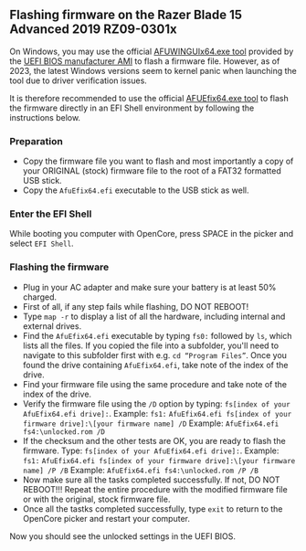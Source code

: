 ## Flashing firmware on the Razer Blade 15 Advanced 2019 RZ09-0301x

On Windows, you may use the official [AFUWINGUIx64.exe tool](https://github.com/jlempen/Razer-Blade-15-Advanced-2019-RZ09-0301x-OpenCore/tree/main/Tools/AfuWin64) provided by the [UEFI BIOS manufacturer AMI](https://www.ami.com/bios-uefi-utilities/) to flash a firmware file. However, as of 2023, the latest Windows versions seem to kernel panic when launching the tool due to driver verification issues.

It is therefore recommended to use the official [AFUEfix64.exe tool](https://github.com/jlempen/Razer-Blade-15-Advanced-2019-RZ09-0301x-OpenCore/tree/main/Tools/AfuEfi64) to flash the firmware directly in an EFI Shell environment by following the instructions below.

### Preparation
* Copy the firmware file you want to flash and most importantly a copy of your ORIGINAL (stock) firmware file to the root of a FAT32 formatted USB stick.
* Copy the `AfuEfix64.efi` executable to the USB stick as well.

### Enter the EFI Shell
While booting you computer with OpenCore, press SPACE in the picker and select `EFI Shell`.

### Flashing the firmware
* Plug in your AC adapter and make sure your battery is at least 50% charged.
* First of all, if any step fails while flashing, DO NOT REBOOT!
* Type `map -r` to display a list of all the hardware, including internal and external drives.
* Find the `AfuEfix64.efi` executable by typing `fs0:` followed by `ls`, which lists all the files. If you copied the file into a subfolder, you'll need to navigate to this subfolder first with e.g. `cd “Program Files”`.
Once you found the drive containing `AfuEfix64.efi`, take note of the index of the drive.
* Find your firmware file using the same procedure and take note of the index of the drive.
* Verify the firmware file using the `/D` option by typing:
  `fs[index of your AfuEfix64.efi drive]:`. Example: `fs1:`
  `AfuEfix64.efi fs[index of your firmware drive]:\[your firmware name] /D`
  Example: `AfuEfix64.efi fs4:\unlocked.rom /D`
* If the checksum and the other tests are OK, you are ready to flash the firmware. Type:
  `fs[index of your AfuEfix64.efi drive]:`. Example: `fs1:`
  `AfuEfix64.efi fs[index of your firmware drive]:\[your firmware name] /P /B`
  Example: `AfuEfix64.efi fs4:\unlocked.rom /P /B`
* Now make sure all the tasks completed successfully. If not, DO NOT REBOOT!!!
  Repeat the entire procedure with the modified firmware file or with the original, stock firmware file.
* Once all the tastks completed successfully, type `exit` to return to the OpenCore picker and restart your computer.

Now you should see the unlocked settings in the UEFI BIOS.
